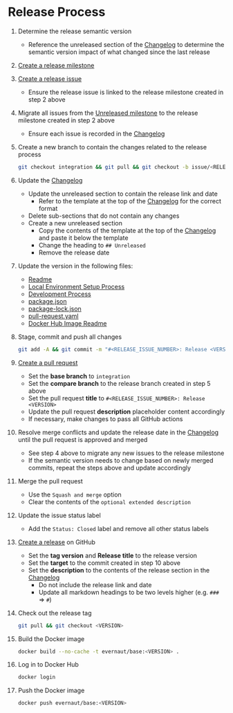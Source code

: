 # Release Process

1. Determine the release semantic version

   - Reference the unreleased section of the [Changelog](../CHANGELOG.md "Changelog") to determine the semantic version impact of what changed since the last release

2. [Create a release milestone](../../../milestones/new "Create a Release Milestone")

3. [Create a release issue](../../../issues/new/choose "Create a Release Issue")

   - Ensure the release issue is linked to the release milestone created in step 2 above

4. Migrate all issues from the [Unreleased milestone](../../../milestone/1 "Unreleased Milestone") to the release milestone created in step 2 above

   - Ensure each issue is recorded in the [Changelog](../CHANGELOG.md "Changelog")

5. Create a new branch to contain the changes related to the release process

   ```sh
   git checkout integration && git pull && git checkout -b issue/<RELEASE_ISSUE_NUMBER>
   ```

6. Update the [Changelog](../CHANGELOG.md "Changelog")

   - Update the unreleased section to contain the release link and date
     - Refer to the template at the top of the [Changelog](../CHANGELOG.md "Changelog") for the correct format
   - Delete sub-sections that do not contain any changes
   - Create a new unreleased section
     - Copy the contents of the template at the top of the [Changelog](../CHANGELOG.md "Changelog") and paste it below the template
     - Change the heading to `## Unreleased`
     - Remove the release date

7. Update the version in the following files:

   - [Readme](../README.md "Readme")
   - [Local Environment Setup Process](./LOCAL_ENVIRONMENT_SETUP_PROCESS.md "Local Environment Setup Process")
   - [Development Process](./DEVELOPMENT_PROCESS.md "Development Process")
   - [package.json](../package.json "package.json")
   - [package-lock.json](../package-lock.json "package-lock.json")
   - [pull-request.yaml](../.github/workflows/pull-request.yaml "pull-request.yaml")
   - [Docker Hub Image Readme](https://hub.docker.com/repository/docker/evernaut/base/general "Docker Hub Image Readme")

8. Stage, commit and push all changes

   ```sh
   git add -A && git commit -m "#<RELEASE_ISSUE_NUMBER>: Release <VERSION>" && git push
   ```

9. [Create a pull request](../../../compare "Create a Pull Request")

   - Set the **base branch** to `integration`
   - Set the **compare branch** to the release branch created in step 5 above
   - Set the pull request **title** to `#<RELEASE_ISSUE_NUMBER>: Release <VERSION>`
   - Update the pull request **description** placeholder content accordingly
   - If necessary, make changes to pass all GitHub actions

10. Resolve merge conflicts and update the release date in the [Changelog](../CHANGELOG.md "Changelog") until the pull request is approved and merged

    - See step 4 above to migrate any new issues to the release milestone
    - If the semantic version needs to change based on newly merged commits, repeat the steps above and update accordingly

11. Merge the pull request

    - Use the `Squash and merge` option
    - Clear the contents of the `optional extended description`

12. Update the issue status label

    - Add the `Status: Closed` label and remove all other status labels

13. [Create a release](../../../releases/new "Create a Release") on GitHub

    - Set the **tag version** and **Release title** to the release version
    - Set the **target** to the commit created in step 10 above
    - Set the **description** to the contents of the release section in the [Changelog](../CHANGELOG.md "Changelog")
      - Do not include the release link and date
      - Update all markdown headings to be two levels higher (e.g. `###` => `#`)

14. Check out the release tag

    ```sh
    git pull && git checkout <VERSION>
    ```

15. Build the Docker image

    ```sh
    docker build --no-cache -t evernaut/base:<VERSION> .
    ```

16. Log in to Docker Hub

    ```sh
    docker login
    ```

17. Push the Docker image

    ```sh
    docker push evernaut/base:<VERSION>
    ```
